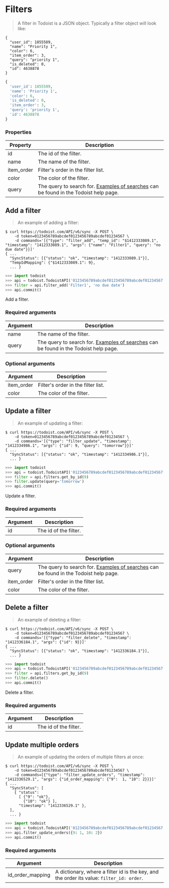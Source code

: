# Filters

> A filter in Todoist is a JSON object. Typically a filter object will look like:

```shell
{
  "user_id": 1855589,
  "name": "Priority 1",
  "color": 6,
  "item_order": 3,
  "query": "priority 1",
  "is_deleted": 0,
  "id": 4638878
}
```

```python
{
  'user_id': 1855589,
  'name': 'Priority 1',
  'color': 6,
  'is_deleted': 0,
  'item_order': 3,
  'query': 'priority 1',
  'id': 4638878
}
```

### Properties

Property | Description
-------- | -----------
id | The id of the filter.
name | The name of the filter.
item_order | Filter's order in the filter list.
color | The color of the filter.
query | The query to search for. [Examples of searches](https://todoist.com/Help/timeQuery) can be found in the Todoist help page.

## Add a filter

> An example of adding a filter:

```shell
$ curl https://todoist.com/API/v6/sync -X POST \
    -d token=0123456789abcdef0123456789abcdef01234567 \
    -d commands='[{"type": "filter_add", "temp_id": "$1412333089.1", "timestamp": "1412333089.1", "args": {"name": "Filter1", "query": "no due date"}}]'
{ ...
  "SyncStatus": [{"status": "ok", "timestamp": "1412333089.1"}],
  "TempIdMapping": {"$1412333089.1": 9},
  ... }

```

```python
>>> import todoist
>>> api = todoist.TodoistAPI('0123456789abcdef0123456789abcdef01234567')
>>> filter = api.filter_add('Filter1', 'no due date')
>>> api.commit()
```

Add a filter.

### Required arguments

Argument | Description
-------- | -----------
name | The name of the filter.
query | The query to search for. [Examples of searches](https://todoist.com/Help/timeQuery) can be found in the Todoist help page.

### Optional arguments

Argument | Description
-------- | -----------
item_order | Filter's order in the filter list.
color | The color of the filter.

## Update a filter

> An example of updating a filter:

```shell
$ curl https://todoist.com/API/v6/sync -X POST \
    -d token=0123456789abcdef0123456789abcdef01234567 \
    -d commands='[{"type": "filter_update", "timestamp": "1412334986.1", "args": {"id": 9, "query": "tomorrow"}}]'
{ ...
  "SyncStatus": [{"status": "ok", "timestamp": "1412334986.1"}],
  ... }
```

```python
>>> import todoist
>>> api = todoist.TodoistAPI('0123456789abcdef0123456789abcdef01234567')
>>> filter = api.filters.get_by_id(9)
>>> filter.update(query='tomorrow')
>>> api.commit()
```

Update a filter.

### Required arguments

Argument | Description
-------- | -----------
id | The id of the filter.

### Optional arguments

Argument | Description
-------- | -----------
query | The query to search for. [Examples of searches](https://todoist.com/Help/timeQuery) can be found in the Todoist help page.
item_order | Filter's order in the filter list.
color | The color of the filter.

## Delete a filter

> An example of deleting a filter:

```shell
$ curl https://todoist.com/API/v6/sync -X POST \
    -d token=0123456789abcdef0123456789abcdef01234567 \
    -d commands='[{"type": "filter_delete", "timestamp": "1412336184.1", "args": {"id": 9}}]'
{ ...
  "SyncStatus": [{"status": "ok", "timestamp": "1412336184.1"}],
  ... }
```

```python
>>> import todoist
>>> api = todoist.TodoistAPI('0123456789abcdef0123456789abcdef01234567')
>>> filter = api.filters.get_by_id(9)
>>> filter.delete()
>>> api.commit()
```

Delete a filter.

### Required arguments

Argument | Description
-------- | -----------
id | The id of the filter.

## Update multiple orders

> An example of updating the orders of multiple filters at once:

```shell
$ curl https://todoist.com/API/v6/sync -X POST \
    -d token=0123456789abcdef0123456789abcdef01234567 \
    -d commands=[{"type": "filter_update_orders", "timestamp": "1412336529.1", "args": {"id_order_mapping": {"9":  1, "10": 2}}}]'
{ ...
  "SyncStatus": [
    { "status":
      [ {"9": "ok"},
        {"10": "ok"} ],
      "timestamp": "1412336529.1" },
  ],
  ... }
```

```python
>>> import todoist
>>> api = todoist.TodoistAPI('0123456789abcdef0123456789abcdef01234567')
>>> api.filter_update_orders({9: 1, 10: 2})
>>> api.commit()
```

### Required arguments

Argument | Description
-------- | -----------
id_order_mapping| A dictionary, where a filter id is the key, and the order its value: `filter_id: order`.
